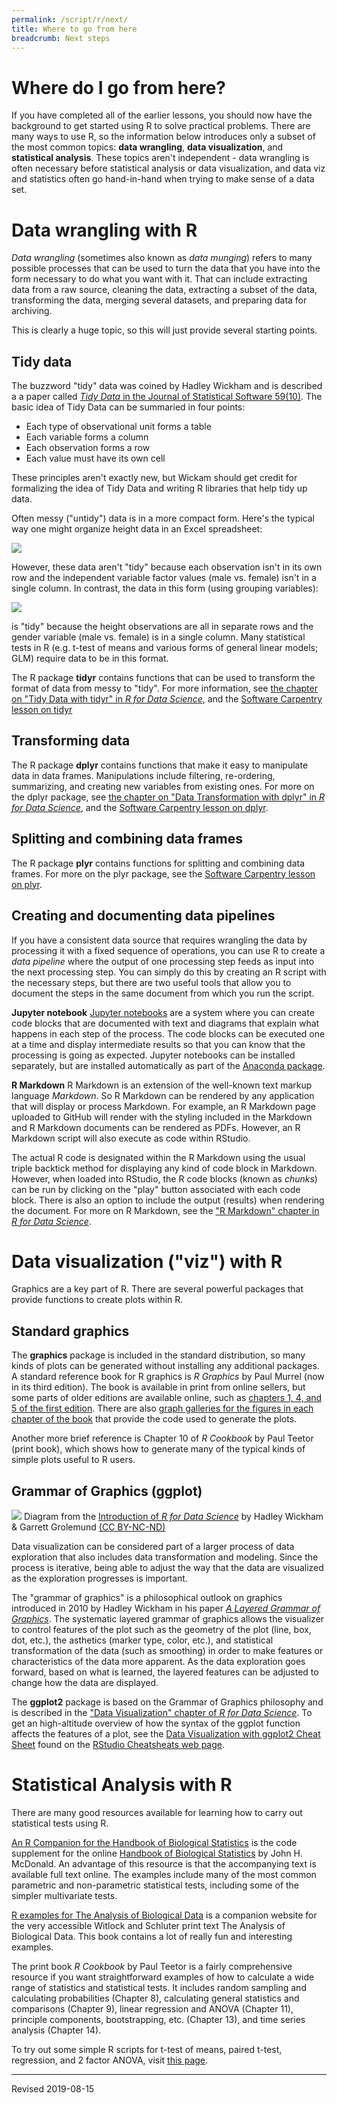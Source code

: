 ```yaml
---
permalink: /script/r/next/
title: Where to go from here
breadcrumb: Next steps
---
```


# Where do I go from here?

If you have completed all of the earlier lessons, you should now have the background to get started using R to solve practical problems.  There are many ways to use R, so the information below introduces only a subset of the most common topics: **data wrangling**, **data visualization**, and **statistical analysis**.  These topics aren't independent - data wrangling is often necessary before statistical analysis or data visualization, and data viz and statistics often go hand-in-hand when trying to make sense of a data set.

# Data wrangling with R

*Data wrangling* (sometimes also known as *data munging*) refers to many possible processes that can be used to turn the data that you have into the form necessary to do what you want with it.  That can include extracting data from a raw source, cleaning the data, extracting a subset of the data, transforming the data, merging several datasets, and preparing data for archiving.  

This is clearly a huge topic, so this will just provide several starting points.

## Tidy data

The buzzword "tidy" data was coined by Hadley Wickham and is described a a paper called [*Tidy Data* in the Journal of Statistical Software 59(10)](http://www.jstatsoft.org/v59/i10/paper).  The basic idea of Tidy Data can be summaried in four points:

- Each type of observational unit forms a table
- Each variable forms a column
- Each observation forms a row
- Each value must have its own cell

These principles aren't exactly new, but Wickam should get credit for formalizing the idea of Tidy Data and writing R libraries that help tidy up data.  

Often messy ("untidy") data is in a more compact form.  Here's the typical way one might organize height data in an Excel spreadsheet:

![](../images/t-test-table-format-for-excel.png)

However, these data aren't "tidy" because each observation isn't in its own row and the independent variable factor values (male vs. female) isn't in a single column.  In contrast, the data in this form (using grouping variables):

![](../images/t-test-table-grouping-variable.png)

is "tidy" because the height observations are all in separate rows and the gender variable (male vs. female) is in a single column.  Many statistical tests in R (e.g. t-test of means and various forms of general linear models; GLM) require data to be in this format.  

The R package **tidyr** contains functions that can be used to transform the format of data from messy to "tidy".  For more information, see [the chapter on "Tidy Data with tidyr" in *R for Data Science*](https://r4ds.had.co.nz/tidy-data.html), and the [Software Carpentry lesson on tidyr](http://swcarpentry.github.io/r-novice-gapminder/14-tidyr/index.html)

## Transforming data

The R package **dplyr** contains functions that make it easy to manipulate data in data frames.  Manipulations include filtering, re-ordering, summarizing, and creating new variables from existing ones.  For more on the dplyr package, see [the chapter on "Data Transformation with dplyr" in *R for Data Science*](https://r4ds.had.co.nz/transform.html), and the [Software Carpentry lesson on dplyr](http://swcarpentry.github.io/r-novice-gapminder/13-dplyr/index.html).

## Splitting and combining data frames

The R package **plyr** contains functions for splitting and combining data frames.  For more on the plyr package, see the [Software Carpentry lesson on plyr](http://swcarpentry.github.io/r-novice-gapminder/12-plyr/index.html).

## Creating and documenting data pipelines

If you have a consistent data source that requires wrangling the data by processing it with a fixed sequence of operations, you can use R to create a *data pipeline* where the output of one processing step feeds as input into the next processing step.  You can simply do this by creating an R script with the necessary steps, but there are two useful tools that allow you to document the steps in the same document from which you run the script.

**Jupyter notebook** [Jupyter notebooks](https://jupyter.org/) are a system where you can create code blocks that are documented with text and diagrams that explain what happens in each step of the process.  The code blocks can be executed one at a time and display intermediate results so that you can know that the processing is going as expected.  Jupyter notebooks can be installed separately, but are installed automatically as part of the [Anaconda package](https://www.anaconda.com/). 

**R Markdown** R Markdown is an extension of the well-known text markup language *Markdown*.  So R Markdown can be rendered by any application that will display or process Markdown.  For example, an R Markdown page uploaded to GitHub will render with the styling included in the Markdown and R Markdown documents can be rendered as PDFs.  However, an R Markdown script will also execute as code within RStudio.  

The actual R code is designated within the R Markdown using the usual triple backtick method for displaying any kind of code block in Markdown.  However, when loaded into RStudio, the R code blocks (known as *chunks*) can be run by clicking on the "play" button associated with each code block.  There is also an option to include the output (results) when rendering the document.  For more on R Markdown, see the ["R Markdown" chapter in *R for Data Science*](https://r4ds.had.co.nz/r-markdown.html).


# Data visualization ("viz") with R

Graphics are a key part of R. There are several powerful packages that provide functions to create plots within R.

## Standard graphics

The **graphics** package is included in the standard distribution, so many kinds of plots can be generated without installing any additional packages.  A standard reference book for R graphics is *R Graphics* by Paul Murrel (now in its third edition).  The book is available in print from online sellers, but some parts of older editions are available online, such as [chapters 1, 4, and 5 of the first edition](https://www.stat.auckland.ac.nz/~paul/RGraphics/RGraphicsChapters-1-4-5.pdf).  There are also [graph galleries for the figures in each chapter of the book](https://www.stat.auckland.ac.nz/~paul/RG2e/) that provide the code used to generate the plots.  

Another more brief reference is Chapter 10 of *R Cookbook* by Paul Teetor (print book), which shows how to generate many of the typical kinds of simple plots useful to R users.  

## Grammar of Graphics (ggplot)

![](https://d33wubrfki0l68.cloudfront.net/795c039ba2520455d833b4034befc8cf360a70ba/558a5/diagrams/data-science-explore.png)
Diagram from the [Introduction of *R for Data Science*](https://r4ds.had.co.nz/explore-intro.html) by Hadley Wickham & Garrett Grolemund [(CC BY-NC-ND)](https://creativecommons.org/licenses/by-nc-nd/3.0/us/)

Data visualization can be considered part of a larger process of data exploration that also includes data transformation and modeling. Since the process is iterative, being able to adjust the way that the data are visualized as the exploration progresses is important.  

The "grammar of graphics" is a philosophical outlook on graphics introduced in 2010 by Hadley Wickham in his paper [*A Layered Grammar of Graphics*](http://vita.had.co.nz/papers/layered-grammar.pdf).  The systematic layered grammar of graphics allows the visualizer to control features of the plot such as the geometry of the plot (line, box, dot, etc.), the asthetics (marker type, color, etc.), and statistical transformation of the data (such as smoothing) in order to make features or characteristics of the data more apparent.  As the data exploration goes forward, based on what is learned, the layered features can be adjusted to change how the data are displayed.  

The **ggplot2** package is based on the Grammar of Graphics philosophy and is described in the ["Data Visualization" chapter of *R for Data Science*](https://r4ds.had.co.nz/data-visualisation.html).  To get an high-altitude overview of how the syntax of the ggplot function affects the features of a plot, see the [Data Visualization with ggplot2 Cheat Sheet](https://github.com/rstudio/cheatsheets/raw/master/data-visualization-2.1.pdf) found on the [RStudio Cheatsheats web page](https://www.rstudio.com/resources/cheatsheets/).  

# Statistical Analysis with R

There are many good resources available for learning how to carry out statistical tests using R.  

[An R Companion for the Handbook of Biological Statistics](http://rcompanion.org/rcompanion/) is the code supplement for the online [Handbook of Biological Statistics](http://www.biostathandbook.com/) by John H. McDonald. An advantage of this resource is that the accompanying text is available full text online.  The examples include many of the most common parametric and non-parametric statistical tests, including some of the simpler multivariate tests.

[R examples for The Analysis of Biological Data](http://whitlockschluter.zoology.ubc.ca/r-code) is a companion website for the very accessible Witlock and Schluter print text The Analysis of Biological Data. This book contains a lot of really fun and interesting examples.

The print book *R Cookbook* by Paul Teetor is a fairly comprehensive resource if you want straightforward examples of how to calculate a wide range of statistics and statistical tests.  It includes random sampling and calculating probabilities (Chapter 8), calculating general statistics and comparisons (Chapter 9), linear regression and ANOVA (Chapter 11), principle components, bootstrapping, etc. (Chapter 13), and time series analysis (Chapter 14).

To try out some simple R scripts for t-test of means, paired t-test, regression, and 2 factor ANOVA, visit [this page](../stats/).

----
Revised 2019-08-15
